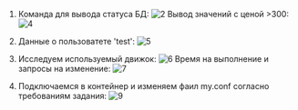 1. Команда для вывода статуса БД:
![2](https://user-images.githubusercontent.com/95703090/173181168-c7a58bae-afd1-4745-b0a8-bbc1dc66b2f1.JPG)
Вывод значений с ценой >300:
![4](https://user-images.githubusercontent.com/95703090/173181204-a1743131-af25-44c6-8a60-081867f646c2.JPG)

2. Данные о пользоватете 'test':
![5](https://user-images.githubusercontent.com/95703090/173181292-d5ad5411-c9fa-4c43-a756-68ff99809ee6.JPG)

3. Исследуем используемый движок:
![6](https://user-images.githubusercontent.com/95703090/173181332-7be3b216-1055-4715-8cdc-29435066323d.JPG)
Время на выполнение и запросы на изменение:
![7](https://user-images.githubusercontent.com/95703090/173181387-e587f47c-6035-4a80-9708-5f08f434dd5f.JPG)

4. Подключаемся в контейнер и изменяем фаил my.conf согласно требованиям задания:
![9](https://user-images.githubusercontent.com/95703090/173181518-dc2baf95-7f5a-480a-9875-cfb0b132d967.JPG)
